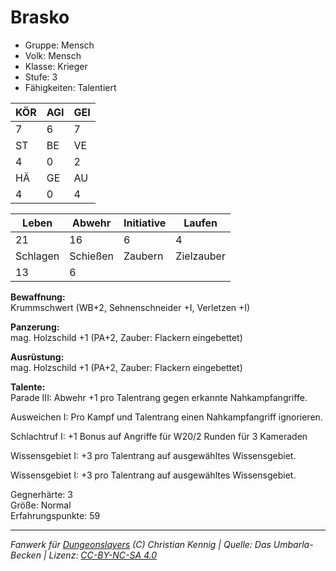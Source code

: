 # Brasko  
- Gruppe: Mensch  
- Volk: Mensch  
- Klasse: Krieger  
- Stufe: 3  
- Fähigkeiten: Talentiert  


| KÖR | AGI | GEI |  
| --- | --- | --- |  
| 7   | 6   | 7   |
| ST  | BE  | VE  |  
| 4   | 0   | 2   |
| HÄ  | GE  | AU  |  
| 4   | 0   | 4   |


| Leben    | Abwehr   | Initiative | Laufen     |
| -------- | -------- | ---------- | ---------- |
| 21       | 16       | 6          | 4          |
| Schlagen | Schießen | Zaubern    | Zielzauber |
| 13       | 6        |            |            |

**Bewaffnung:**  
Krummschwert (WB+2, Sehnenschneider +I, Verletzen +I)

**Panzerung:**  
mag. Holzschild +1 (PA+2, Zauber: Flackern eingebettet)

**Ausrüstung:**  
mag. Holzschild +1 (PA+2, Zauber: Flackern eingebettet)

**Talente:**  
Parade III: Abwehr +1 pro Talentrang gegen erkannte Nahkampfangriffe. 

Ausweichen I: Pro Kampf und Talentrang einen Nahkampfangriff ignorieren. 

Schlachtruf I: +1 Bonus auf Angriffe für W20/2 Runden für 3 Kameraden 

Wissensgebiet I: +3 pro Talentrang auf ausgewähltes Wissensgebiet. 

Wissensgebiet I: +3 pro Talentrang auf ausgewähltes Wissensgebiet. 


Gegnerhärte: 3  
Größe: Normal  
Erfahrungspunkte: 59  



___
*Fanwerk für [Dungeonslayers](https://www.dungeonslayers.net/) (C) Christian Kennig | Quelle: Das Umbarla-Becken | Lizenz: [CC-BY-NC-SA 4.0](https://creativecommons.org/licenses/by-nc-sa/4.0/deed.de)*